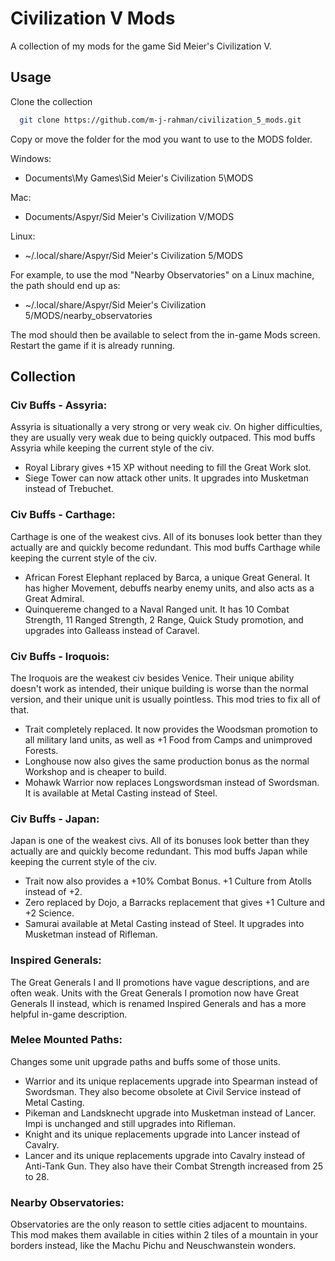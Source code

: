 
# Civilization V Mods

A collection of my mods for the game Sid Meier's Civilization V.

## Usage

Clone the collection

```bash
  git clone https://github.com/m-j-rahman/civilization_5_mods.git
```

Copy or move the folder for the mod you want to use to the MODS folder.

Windows: 

* Documents\My Games\Sid Meier's Civilization 5\MODS

Mac:

* Documents/Aspyr/Sid Meier's Civilization V/MODS

Linux:

* ~/.local/share/Aspyr/Sid Meier's Civilization 5/MODS

For example, to use the mod "Nearby Observatories" on a Linux machine, the path should end up as:  
* ~/.local/share/Aspyr/Sid Meier's Civilization 5/MODS/nearby_observatories

The mod should then be available to select from the in-game Mods screen.  
Restart the game if it is already running.  

## Collection

### Civ Buffs - Assyria:
Assyria is situationally a very strong or very weak civ. On higher difficulties, they are usually very weak due to being quickly outpaced. This mod buffs Assyria while keeping the current style of the civ.
* Royal Library gives +15 XP without needing to fill the Great Work slot.
* Siege Tower can now attack other units. It upgrades into Musketman instead of Trebuchet.

### Civ Buffs - Carthage:
Carthage is one of the weakest civs. All of its bonuses look better than they actually are and quickly become redundant. This mod buffs Carthage while keeping the current style of the civ.
* African Forest Elephant replaced by Barca, a unique Great General. It has higher Movement, debuffs nearby enemy units, and also acts as a Great Admiral.
* Quinquereme changed to a Naval Ranged unit. It has 10 Combat Strength, 11 Ranged Strength, 2 Range, Quick Study promotion, and upgrades into Galleass instead of Caravel.

### Civ Buffs - Iroquois:
The Iroquois are the weakest civ besides Venice. Their unique ability doesn't work as intended, their unique building is worse than the normal version, and their unique unit is usually pointless. This mod tries to fix all of that.
* Trait completely replaced. It now provides the Woodsman promotion to all military land units, as well as +1 Food from Camps and unimproved Forests.
* Longhouse now also gives the same production bonus as the normal Workshop and is cheaper to build.
* Mohawk Warrior now replaces Longswordsman instead of Swordsman. It is available at Metal Casting instead of Steel.

### Civ Buffs - Japan:
Japan is one of the weakest civs. All of its bonuses look better than they actually are and quickly become redundant. This mod buffs Japan while keeping the current style of the civ.
* Trait now also provides a +10% Combat Bonus. +1 Culture from Atolls instead of +2.
* Zero replaced by Dojo, a Barracks replacement that gives +1 Culture and +2 Science.
* Samurai available at Metal Casting instead of Steel. It upgrades into Musketman instead of Rifleman.

### Inspired Generals:
The Great Generals I and II promotions have vague descriptions, and are often weak. Units with the Great Generals I promotion now have Great Generals II instead, which is renamed Inspired Generals and has a more helpful in-game description.

### Melee Mounted Paths:
Changes some unit upgrade paths and buffs some of those units.
* Warrior and its unique replacements upgrade into Spearman instead of Swordsman. They also become obsolete at Civil Service instead of Metal Casting.
* Pikeman and Landsknecht upgrade into Musketman instead of Lancer. Impi is unchanged and still upgrades into Rifleman.
* Knight and its unique replacements upgrade into Lancer instead of Cavalry.
* Lancer and its unique replacements upgrade into Cavalry instead of Anti-Tank Gun. They also have their Combat Strength increased from 25 to 28.

### Nearby Observatories:
Observatories are the only reason to settle cities adjacent to mountains. This mod makes them available in cities within 2 tiles of a mountain in your borders instead, like the Machu Pichu and Neuschwanstein wonders.

